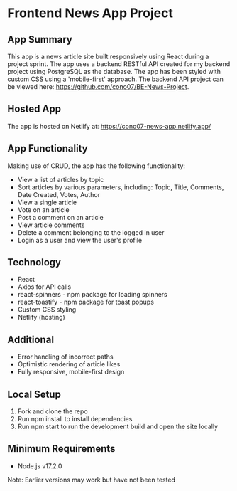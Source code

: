 # Frontend News App Project

## App Summary

This app is a news article site built responsively using React during a project sprint. The app uses a backend RESTful API created for my backend project using PostgreSQL as the database. The app has been styled with custom CSS using a 'mobile-first' approach. The backend API project can be viewed here: https://github.com/cono07/BE-News-Project.

## Hosted App

The app is hosted on Netlify at: https://cono07-news-app.netlify.app/

## App Functionality

Making use of CRUD, the app has the following functionality:

- View a list of articles by topic
- Sort articles by various parameters, including: Topic, Title, Comments, Date Created, Votes, Author
- View a single article
- Vote on an article
- Post a comment on an article
- View article comments
- Delete a comment belonging to the logged in user
- Login as a user and view the user's profile

## Technology

- React
- Axios for API calls
- react-spinners - npm package for loading spinners
- react-toastify - npm package for toast popups
- Custom CSS styling
- Netlify (hosting)

## Additional

- Error handling of incorrect paths
- Optimistic rendering of article likes
- Fully responsive, mobile-first design

## Local Setup

1. Fork and clone the repo
2. Run npm install to install dependencies
3. Run npm start to run the development build and open the site locally

## Minimum Requirements

- Node.js v17.2.0

Note: Earlier versions may work but have not been tested
